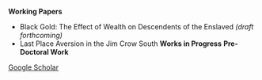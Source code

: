 **Working Papers**

- Black Gold: The Effect of Wealth on Descendents of the Enslaved *(draft forthcoming)*
- Last Place Aversion in the Jim Crow South
**Works in Progress**
**Pre-Doctoral Work**

[Google Scholar](https://scholar.google.com/citations?user=CfAcFbcAAAAJ&hl=en)
  
